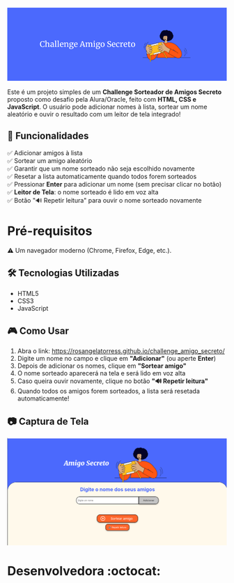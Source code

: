 ![Challenge Sorteador de Amigos Secreto](capa.png)

Este é um projeto simples de um **Challenge Sorteador de Amigos Secreto** proposto como desafio pela Alura/Oracle, feito com **HTML, CSS e JavaScript**. 
O usuário pode adicionar nomes à lista, sortear um nome aleatório e ouvir o resultado com um leitor de tela integrado!

## :hammer: Funcionalidades

✅ Adicionar amigos à lista  
✅ Sortear um amigo aleatório  
✅ Garantir que um nome sorteado não seja escolhido novamente  
✅ Resetar a lista automaticamente quando todos forem sorteados  
✅ Pressionar **Enter** para adicionar um nome (sem precisar clicar no botão)  
✅ **Leitor de Tela**: o nome sorteado é lido em voz alta  
✅ Botão "🔊 Repetir leitura" para ouvir o nome sorteado novamente  

# Pré-requisitos

:warning: Um navegador moderno (Chrome, Firefox, Edge, etc.).

## 🛠️ Tecnologias Utilizadas

- HTML5  
- CSS3  
- JavaScript  

## 🎮 Como Usar

1. Abra o link: https://rosangelatorress.github.io/challenge_amigo_secreto/ 
2. Digite um nome no campo e clique em **"Adicionar"** (ou aperte **Enter**)  
3. Depois de adicionar os nomes, clique em **"Sortear amigo"**  
4. O nome sorteado aparecerá na tela e será lido em voz alta  
5. Caso queira ouvir novamente, clique no botão **"🔊 Repetir leitura"**  
6. Quando todos os amigos forem sorteados, a lista será resetada automaticamente!  

## 📷 Captura de Tela

![Sorteador de Amigos Secreto](aparencia.png)

# Desenvolvedora :octocat:

